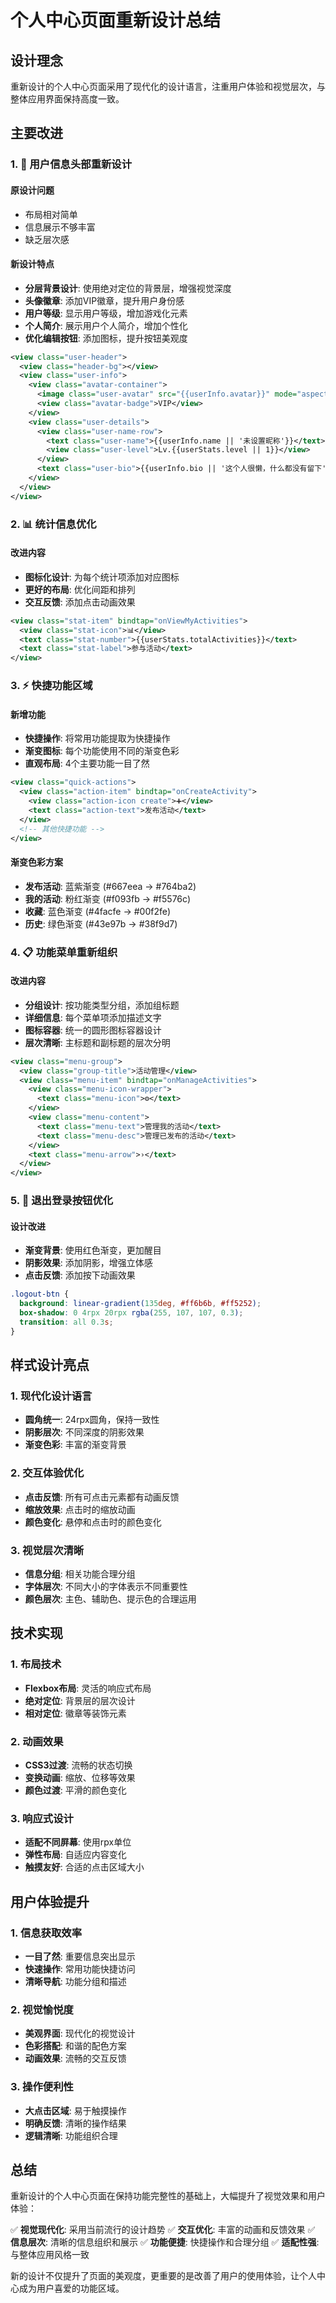 # 个人中心页面重新设计总结

## 设计理念

重新设计的个人中心页面采用了现代化的设计语言，注重用户体验和视觉层次，与整体应用界面保持高度一致。

## 主要改进

### 1. 🎨 用户信息头部重新设计

#### 原设计问题
- 布局相对简单
- 信息展示不够丰富
- 缺乏层次感

#### 新设计特点
- **分层背景设计**: 使用绝对定位的背景层，增强视觉深度
- **头像徽章**: 添加VIP徽章，提升用户身份感
- **用户等级**: 显示用户等级，增加游戏化元素
- **个人简介**: 展示用户个人简介，增加个性化
- **优化编辑按钮**: 添加图标，提升按钮美观度

```xml
<view class="user-header">
  <view class="header-bg"></view>
  <view class="user-info">
    <view class="avatar-container">
      <image class="user-avatar" src="{{userInfo.avatar}}" mode="aspectFill"></image>
      <view class="avatar-badge">VIP</view>
    </view>
    <view class="user-details">
      <view class="user-name-row">
        <text class="user-name">{{userInfo.name || '未设置昵称'}}</text>
        <view class="user-level">Lv.{{userStats.level || 1}}</view>
      </view>
      <text class="user-bio">{{userInfo.bio || '这个人很懒，什么都没有留下'}}</text>
    </view>
  </view>
</view>
```

### 2. 📊 统计信息优化

#### 改进内容
- **图标化设计**: 为每个统计项添加对应图标
- **更好的布局**: 优化间距和排列
- **交互反馈**: 添加点击动画效果

```xml
<view class="stat-item" bindtap="onViewMyActivities">
  <view class="stat-icon">📊</view>
  <text class="stat-number">{{userStats.totalActivities}}</text>
  <text class="stat-label">参与活动</text>
</view>
```

### 3. ⚡ 快捷功能区域

#### 新增功能
- **快捷操作**: 将常用功能提取为快捷操作
- **渐变图标**: 每个功能使用不同的渐变色彩
- **直观布局**: 4个主要功能一目了然

```xml
<view class="quick-actions">
  <view class="action-item" bindtap="onCreateActivity">
    <view class="action-icon create">➕</view>
    <text class="action-text">发布活动</text>
  </view>
  <!-- 其他快捷功能 -->
</view>
```

#### 渐变色彩方案
- **发布活动**: 蓝紫渐变 (#667eea → #764ba2)
- **我的活动**: 粉红渐变 (#f093fb → #f5576c)
- **收藏**: 蓝色渐变 (#4facfe → #00f2fe)
- **历史**: 绿色渐变 (#43e97b → #38f9d7)

### 4. 📋 功能菜单重新组织

#### 改进内容
- **分组设计**: 按功能类型分组，添加组标题
- **详细信息**: 每个菜单项添加描述文字
- **图标容器**: 统一的圆形图标容器设计
- **层次清晰**: 主标题和副标题的层次分明

```xml
<view class="menu-group">
  <view class="group-title">活动管理</view>
  <view class="menu-item" bindtap="onManageActivities">
    <view class="menu-icon-wrapper">
      <text class="menu-icon">⚙️</text>
    </view>
    <view class="menu-content">
      <text class="menu-text">管理我的活动</text>
      <text class="menu-desc">管理已发布的活动</text>
    </view>
    <text class="menu-arrow">›</text>
  </view>
</view>
```

### 5. 🎯 退出登录按钮优化

#### 设计改进
- **渐变背景**: 使用红色渐变，更加醒目
- **阴影效果**: 添加阴影，增强立体感
- **点击反馈**: 添加按下动画效果

```css
.logout-btn {
  background: linear-gradient(135deg, #ff6b6b, #ff5252);
  box-shadow: 0 4rpx 20rpx rgba(255, 107, 107, 0.3);
  transition: all 0.3s;
}
```

## 样式设计亮点

### 1. 现代化设计语言
- **圆角统一**: 24rpx圆角，保持一致性
- **阴影层次**: 不同深度的阴影效果
- **渐变色彩**: 丰富的渐变背景

### 2. 交互体验优化
- **点击反馈**: 所有可点击元素都有动画反馈
- **缩放效果**: 点击时的缩放动画
- **颜色变化**: 悬停和点击时的颜色变化

### 3. 视觉层次清晰
- **信息分组**: 相关功能合理分组
- **字体层次**: 不同大小的字体表示不同重要性
- **颜色层次**: 主色、辅助色、提示色的合理运用

## 技术实现

### 1. 布局技术
- **Flexbox布局**: 灵活的响应式布局
- **绝对定位**: 背景层的层次设计
- **相对定位**: 徽章等装饰元素

### 2. 动画效果
- **CSS3过渡**: 流畅的状态切换
- **变换动画**: 缩放、位移等效果
- **颜色过渡**: 平滑的颜色变化

### 3. 响应式设计
- **适配不同屏幕**: 使用rpx单位
- **弹性布局**: 自适应内容变化
- **触摸友好**: 合适的点击区域大小

## 用户体验提升

### 1. 信息获取效率
- **一目了然**: 重要信息突出显示
- **快速操作**: 常用功能快捷访问
- **清晰导航**: 功能分组和描述

### 2. 视觉愉悦度
- **美观界面**: 现代化的视觉设计
- **色彩搭配**: 和谐的配色方案
- **动画效果**: 流畅的交互反馈

### 3. 操作便利性
- **大点击区域**: 易于触摸操作
- **明确反馈**: 清晰的操作结果
- **逻辑清晰**: 功能组织合理

## 总结

重新设计的个人中心页面在保持功能完整性的基础上，大幅提升了视觉效果和用户体验：

✅ **视觉现代化**: 采用当前流行的设计趋势
✅ **交互优化**: 丰富的动画和反馈效果
✅ **信息层次**: 清晰的信息组织和展示
✅ **功能便捷**: 快捷操作和合理分组
✅ **适配性强**: 与整体应用风格一致

新的设计不仅提升了页面的美观度，更重要的是改善了用户的使用体验，让个人中心成为用户喜爱的功能区域。
